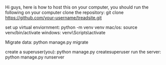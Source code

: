 Hi guys, here is how to host this on your computer, you should run the following on your computer
clone the repository:
git clone https://github.com/your-username/treadsite.git

set up virtual enviornment:
python -m venv venv
mac/os: source venv/bin/activate
windows: venv\Scripts\activate

Migrate data:
python manage.py migrate

create a superuser(you):
python manage.py createsuperuser
run the server:
python manage.py runserver
